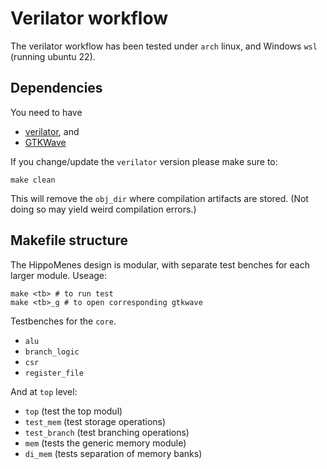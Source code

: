 # Verilator workflow

The verilator workflow has been tested under `arch` linux, and Windows `wsl` (running ubuntu 22).

## Dependencies

You need to have 

- [verilator](https://verilator.org/guide/latest/install.html), and
- [GTKWave](https://gtkwave.sourceforge.net/)

If you change/update the `verilator` version please make sure to:

```shell
make clean
```

This will remove the `obj_dir` where compilation artifacts are stored. (Not doing so may yield weird compilation errors.)

## Makefile structure

The HippoMenes design is modular, with separate test benches for each larger module. Useage:

```
make <tb> # to run test
make <tb>_g # to open corresponding gtkwave
```


Testbenches for the `core`.

- `alu` 
- `branch_logic`
- `csr`
- `register_file`

And at `top` level:
- `top` (test the top modul)
- `test_mem` (test storage operations)
- `test_branch` (test branching operations)
- `mem` (tests the generic memory module)
- `di_mem` (tests separation of memory banks)


